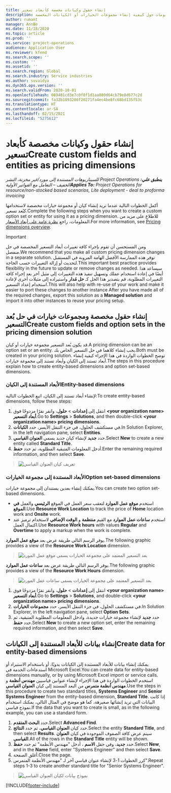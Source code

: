```yaml
---
title: إنشاء حقول وكيانات مخصصة كأبعاد تسعير
description: يوفر هذا الموضوع معلومات حول كيفية إنشاء مجموعات الخيارات أو الكيانات المخصصة.
author: rumant
manager: AnnBe
ms.date: 11/18/2020
ms.topic: article
ms.prod: ''
ms.service: project-operations
audience: Application User
ms.reviewer: kfend
ms.search.scope: ''
ms.custom: ''
ms.assetid: ''
ms.search.region: Global
ms.search.industry: Service industries
ms.author: suvaidya
ms.dyn365.ops.version: ''
ms.search.validFrom: 2020-10-01
ms.openlocfilehash: 089481cd3e7c0f8f1d1aa880d64cb79e8d677c2d
ms.sourcegitcommit: fa32b1893286f20271fa4ec4be8fc68bd135f53c
ms.translationtype: HT
ms.contentlocale: ar-SA
ms.lasthandoff: 02/15/2021
ms.locfileid: "5275612"
---
```

# <a name="create-custom-fields-and-entities-as-pricing-dimensions"></a><span data-ttu-id="bf640-103">إنشاء حقول وكيانات مخصصة كأبعاد تسعير</span><span class="sxs-lookup"><span data-stu-id="bf640-103">Create custom fields and entities as pricing dimensions</span></span>

<span data-ttu-id="bf640-104">_**ينطبق علي:** ‏‫Project Operations للسيناريوهات المستندة إلى مورد/غير مخزنة‬، ‏‫النشر الخفيف – التعامل مع الفواتير الأولية‬_</span><span class="sxs-lookup"><span data-stu-id="bf640-104">_**Applies To:** Project Operations for resource/non-stocked based scenarios, Lite deployment - deal to proforma invoicing_</span></span>

<span data-ttu-id="bf640-105">أكمل الخطوات التالية عندما تريد إنشاء كيان أو مجموعة خيارات مخصصة لاستخدامها كبُعد تسعير.</span><span class="sxs-lookup"><span data-stu-id="bf640-105">Complete the following steps when you want to create a custom option set or entity for using it as a pricing dimension.</span></span> <span data-ttu-id="bf640-106">للاطلاع على مزيد من المعلومات، راجع [نظرة عامة على أبعاد الأسعار](pricing-dimensions-overview.md).</span><span class="sxs-lookup"><span data-stu-id="bf640-106">For more information, see [Pricing dimensions overview](pricing-dimensions-overview.md).</span></span>  

> [!IMPORTANT]
> <span data-ttu-id="bf640-107">ومن المستحسن أن تقوم بإجراء كافة تغييرات أبعاد التسعير المخصصة في حل منفصل.</span><span class="sxs-lookup"><span data-stu-id="bf640-107">We recommend that you make all custom pricing dimension changes in a separate solution.</span></span> <span data-ttu-id="bf640-108">توفر هذه الممارسة الأفضل الهامة المرونة في المستقبل لتحديث أو إزالة التغييرات حسب الحاجة.</span><span class="sxs-lookup"><span data-stu-id="bf640-108">This important best practice provides flexibility in the future to update or remove changes as needed.</span></span> <span data-ttu-id="bf640-109">سيساعد هذا أيضًا في إعادة استخدام عملك وتسهيل تنفيذ هذه التغييرات إلى مثيل آخر بعد إجراء كافة التغييرات المطلوبة، قم بتصدير هذا الحل كـ **حل مُدار** واستيراده إلى مثيلات أخرى لإعادة استخدام إعداد التسعير.</span><span class="sxs-lookup"><span data-stu-id="bf640-109">This will also help with re-use of your work and make it easier to port these changes to another instance After you have made all of the required changes, export this solution as a **Managed solution** and import it into other instances to reuse your pricing setup.</span></span>

  
## <a name="create-custom-fields-and-option-sets-in-the-pricing-dimension-solution"></a><span data-ttu-id="bf640-110">إنشاء حقول مخصصة ومجموعات خيارات في حل بُعد التسعير</span><span class="sxs-lookup"><span data-stu-id="bf640-110">Create custom fields and option sets in the pricing dimension solution</span></span>

<span data-ttu-id="bf640-111">قد يكون بُعد التسعير مجموعة خيارات أو كيان.</span><span class="sxs-lookup"><span data-stu-id="bf640-111">A pricing dimension can be an option set or an entity.</span></span> <span data-ttu-id="bf640-112">يجب إنشاء كلاهما في حل التسعير الخاص بك.</span><span class="sxs-lookup"><span data-stu-id="bf640-112">Both must be created in your pricing solution.</span></span> <span data-ttu-id="bf640-113">توضح الخطوات الواردة في هذا الإجراء كيفية إنشاء أبعاد تستند إلى الكيان وأبعاد تستند إلى مجموعة خيارات.</span><span class="sxs-lookup"><span data-stu-id="bf640-113">The steps in this procedure explain how to create entity-based dimensions and option set-based dimensions.</span></span>

### <a name="entity-based-dimensions"></a><span data-ttu-id="bf640-114">الأبعاد المستندة إلى الكيان</span><span class="sxs-lookup"><span data-stu-id="bf640-114">Entity-based dimensions</span></span>
<span data-ttu-id="bf640-115">لإنشاء أبعاد تستند إلى الكيان، اتبع الخطوات التالية:</span><span class="sxs-lookup"><span data-stu-id="bf640-115">To create entity-based dimensions, follow these steps:</span></span>

1. <span data-ttu-id="bf640-116">انتقل إلى **إعدادات** > **حلول**، وانقر نقرًا مزدوجًا فوق **\<your organization name> أبعاد التسعير**.</span><span class="sxs-lookup"><span data-stu-id="bf640-116">Go to **Settings** > **Solutions**, and then double-click **\<your organization name> pricing dimensions**.</span></span>
2. <span data-ttu-id="bf640-117">في مستكشف الحلول، في جزء التنقل الأيسر، حدد **الكيانات**.</span><span class="sxs-lookup"><span data-stu-id="bf640-117">In Solution Explorer, in the left navigation pane, select **Entities**.</span></span>
3. <span data-ttu-id="bf640-118">حدد **جديد** لإنشاء كيان جديد يسمي **العنوان القياسي**.</span><span class="sxs-lookup"><span data-stu-id="bf640-118">Select **New** to create a new entity called **Standard Title**.</span></span> 
4. <span data-ttu-id="bf640-119">أدخل المعلومات المتبقية المطلوبة، ثم حدد **حفظ**.</span><span class="sxs-lookup"><span data-stu-id="bf640-119">Enter the remaining required information, and then select **Save**.</span></span>

> ![تعريف كيان العنوان القياسي](media/Standard-Title-entity-definition.png)

### <a name="option-set-based-dimensions"></a><span data-ttu-id="bf640-121">الأبعاد المستندة إلى مجموعة الخيارات</span><span class="sxs-lookup"><span data-stu-id="bf640-121">Option set-based dimensions</span></span> 
<span data-ttu-id="bf640-122">يمكنك إنشاء بعدين يستندان إلى مجموعة خيارات.</span><span class="sxs-lookup"><span data-stu-id="bf640-122">You can create two option set-based dimensions.</span></span> 

- <span data-ttu-id="bf640-123">استخدم **موقع عمل الموارد** لتعقب سعر العمل في الموقع **الرئيسي** والعمل **في الموقع**.</span><span class="sxs-lookup"><span data-stu-id="bf640-123">Use **Resource Work Location** to track the price of **Home** location work and **Onsite** work.</span></span> 
- <span data-ttu-id="bf640-124">استخدم **ساعات عمل الموارد** مع القيم **منتظمة** و **الوقت الإضافي** لاستخدام ترميز عند اكتمال العمل.</span><span class="sxs-lookup"><span data-stu-id="bf640-124">Use **Resource Work hours** with values **Regular** and **Overtime** to apply a markup when the work is complete.</span></span>

<span data-ttu-id="bf640-125">يوفر الرسم التالي طريقة عرض بعد **موقع عمل الموارد**.</span><span class="sxs-lookup"><span data-stu-id="bf640-125">The following graphic provides a view of the **Resource Work Location** dimension.</span></span> 

> ![بعد التسعير المعتمد على مجموعة الخيارات يسمى موقع عمل المورد](media/Option-set-PD-called-Resource-Work-Location.png)

<span data-ttu-id="bf640-127">يوفر الرسم التالي طريقة عرض بعد **ساعات عمل الموارد**.</span><span class="sxs-lookup"><span data-stu-id="bf640-127">The following graphic provides a view of the **Resource Work Hours** dimension.</span></span> 

> ![بعد التسعير المعتمد على مجموعة الخيارات يسمى ساعات عمل المورد](media/Option-set-PD-called-Resource-Work-Hours.png)

1. <span data-ttu-id="bf640-129">انتقل إلى **إعدادات** > **حلول**، وانقر نقرًا مزدوجًا فوق  **\<your organization name> أبعاد التسعير**.</span><span class="sxs-lookup"><span data-stu-id="bf640-129">Go to **Settings** > **Solutions**, and double-click  **\<your organization name> pricing dimensions**.</span></span> 
2. <span data-ttu-id="bf640-130">في مستكشف الحلول، في جزء التنقل الأيسر، حدد **مجموعات الخيارات**.</span><span class="sxs-lookup"><span data-stu-id="bf640-130">In Solution Explorer, in the left navigation pane, select  **Option Sets**.</span></span> 
3. <span data-ttu-id="bf640-131">حدد **جديد** لإنشاء مجموعة خيارات جديدة، وادخل المعلومات المطلوبة المتبقية، ثم حدد **حفظ**.</span><span class="sxs-lookup"><span data-stu-id="bf640-131">Select **New** to create a new option set, enter the remaining required information, and then select **Save**.</span></span>

## <a name="create-data-for-entity-based-dimensions"></a><span data-ttu-id="bf640-132">إنشاء بيانات للأبعاد المستندة إلى الكيانات</span><span class="sxs-lookup"><span data-stu-id="bf640-132">Create data for entity-based dimensions</span></span>

<span data-ttu-id="bf640-133">يمكنك إنشاء بيانات للأبعاد المستندة إلى الكيانات يدويًا، أو باستخدام الاستيراد أو استدعاءات الخدمة في Microsoft Excel.</span><span class="sxs-lookup"><span data-stu-id="bf640-133">You can create data for entity-based dimensions manually, or by using Microsoft Excel import or service calls.</span></span> <span data-ttu-id="bf640-134">استخدم الخطوات الواردة في هذا الإجراء لإنشاء عنوانين قياسيين **مهندس أنظمة** و **مهندس أنظمة متمرس** من البعد المستند إلى كيان **العنوان القياسي**.</span><span class="sxs-lookup"><span data-stu-id="bf640-134">Use the steps in this procedure to create two standard titles, **Systems Engineer** and **Senior Systems Engineer** from the entity-based dimension, **Standard Title**.</span></span> <span data-ttu-id="bf640-135">إذا كانت البيانات التي تريد إنشائها صغيرهة، كما هو موضح في المثال التالي، يمكنك استخدام نموذج قياسي.</span><span class="sxs-lookup"><span data-stu-id="bf640-135">If the data that you want to create is small, as in the following example, you can use a standard form.</span></span>

1. <span data-ttu-id="bf640-136">حدد **البحث المتقدم**.</span><span class="sxs-lookup"><span data-stu-id="bf640-136">Select **Advanced Find**.</span></span>
2. <span data-ttu-id="bf640-137">حدد كيان **العنوان القياسي**، ثم حدد **النتائج**.</span><span class="sxs-lookup"><span data-stu-id="bf640-137">Select the entity **Standard Title**, and then select **Results**.</span></span> <span data-ttu-id="bf640-138">سيتم عرض كافة الصفوف الموجودة في كيان **العنوان القياسي**.</span><span class="sxs-lookup"><span data-stu-id="bf640-138">All of the rows in the **Standard Title** entity will be shown.</span></span>
3. <span data-ttu-id="bf640-139">حدد **جديد**، وفي حقل **الاسم** ، أدخل "مهندس الأنظمة" ثم حدد **حفظ**.</span><span class="sxs-lookup"><span data-stu-id="bf640-139">Select **New**, and in the **Name** field, enter "Systems Engineer" and then select **Save**.</span></span>
4. <span data-ttu-id="bf640-140">أغلق الصفحة.</span><span class="sxs-lookup"><span data-stu-id="bf640-140">Close the page.</span></span> 
5. <span data-ttu-id="bf640-141">كرر الخطوات 1-3 لإنشاء عنوان قياسي آخر لـ "مهندس الأنظمة المتمرس".</span><span class="sxs-lookup"><span data-stu-id="bf640-141">Repeat steps 1-3 to create another standard title for "Senior Systems Engineer".</span></span>

> ![نموذج بيانات لكيان العنوان القياسي](media/ST-data.png)


[!INCLUDE[footer-include](../includes/footer-banner.md)]